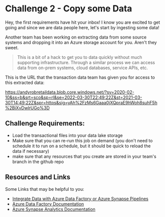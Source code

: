 # Challenge 2 - Copy some Data

Hey, the first requirements have hit your inbox! I know you are excited to get going and since we are data people here, let's start by ingesting some data!

Another team has been working on extracting data from some source systems and dropping it into an Azure storage account for you. Aren't they sweet. 

> This is a bit of a hack to get you to data quickly without much supporting infrastructure. Through a similar process we can access data from on-prem systems, cloud databases, service APIs, etc.

This is the URL that the transaction data team has given you for access to this extracted data: 

https://andyrobretaildata.blob.core.windows.net/?sv=2020-02-10&ss=b&srt=sco&sp=rl&se=2022-03-30T22:49:22Z&st=2021-03-30T14:49:22Z&spr=https&sig=yAh%2FzMs6Gaaa0jXQpraE9hWoh8suhF5h%2BiXvDwlrUGo%3D

## Challenge Requirements: 
* Load the transactional files into your data lake storage 
* Make sure that you can re-run this job on demand (you don't need to schedule it to run on a schedule, but it should be quick to reload the data if necessary)
* make sure that any resources that you create are stored in your team's branch in the github repo

## Resources and Links

Some Links that may be helpful to you: 
* [Integrate Data with Azure Data Factory or Azure Synapse Pipelines](https://docs.microsoft.com/en-us/learn/modules/data-integration-azure-data-factory/)
* [Azure Data Factory Documentation](https://docs.microsoft.com/en-us/azure/data-factory/)
* [Azure Synapse Analytics Documentation](https://docs.microsoft.com/en-us/azure/synapse-analytics/)
